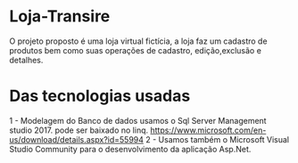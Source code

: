# Loja-Transire
O projeto proposto é uma loja virtual fictícia, a loja faz um cadastro de produtos bem como suas operações de cadastro, edição,exclusão e detalhes.

# Das tecnologias usadas
1 - Modelagem do Banco de dados usamos o Sql Server Management studio 2017.
pode ser baixado no linq. https://www.microsoft.com/en-us/download/details.aspx?id=55994
2 - Usamos também o Microsoft Visual Studio Community para o desenvolvimento da aplicação Asp.Net.



